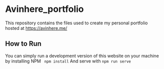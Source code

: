 # Avinhere_portfolio
This repository contains the files used to create my personal portfolio hosted at https://avinhere.me/

## How to Run
You can simply run a development version of this website on your machine by 
installing NPM
``` npm install```
And serve with 
```npm run serve```
